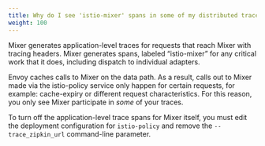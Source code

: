 ```yaml
---
title: Why do I see 'istio-mixer' spans in some of my distributed traces?
weight: 100
---
```


Mixer generates application-level traces for requests that reach Mixer with tracing headers. Mixer generates spans, labeled “istio-mixer” for any critical work that it does, including dispatch to individual adapters.

Envoy caches calls to Mixer on the data path. As a result, calls out to Mixer made via the istio-policy service only happen for certain requests, for example: cache-expiry or different request characteristics. For this reason, you only see Mixer participate in *some* of your traces.

To turn off the application-level trace spans for Mixer itself, you must edit the deployment configuration for `istio-policy` and remove the `--trace_zipkin_url` command-line parameter.